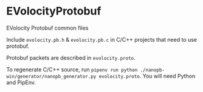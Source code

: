 # EVolocityProtobuf
EVolocity Protobuf common files

Include `evolocity.pb.h` & `evolocity.pb.c` in C/C++ projects that need to use protobuf.

Protobuf packets are described in `evolocity.proto`.

To regenerate C/C++ source, run `pipenv run python ./nanopb-win/generator/nanopb_generator.py evolocity.proto`.
You will need Python and PipEnv.
